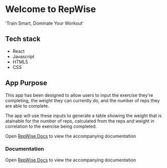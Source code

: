 #  Welcome to RepWise

'Train Smart, Dominate Your Workout'

## Tech stack
- React
- Javascript
- HTML5
- CSS

## App Purpose

This app has been designed to allow users to input the exercise they're completing, the weight they can currently do, and the number of reps they are able to complete.

The app will use these inputs to generate a table showing the weight that is atainable for the number of reps, calculated from the reps and weight in correlation to the exercise being completed. 


Open [RepWise Docs](https://docs.google.com/presentation/d/1XAoAmK8CV47ehCCaab2fPBgLsvWUxMdHWdFBWnk0BY8/edit?usp=sharing) to view the accompanying documentation


### Documentation

Open [RepWise Docs](https://docs.google.com/presentation/d/1XAoAmK8CV47ehCCaab2fPBgLsvWUxMdHWdFBWnk0BY8/edit?usp=sharing) to view the accompanying documentation

